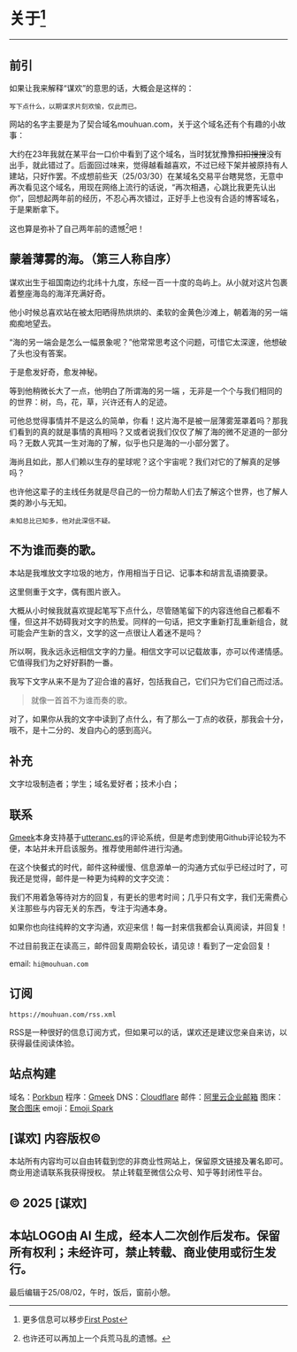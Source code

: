 # **关于**[^first-post]
---
## 前引
如果让我来解释“谋欢”的意思的话，大概会是这样的：

`写下点什么，以期谋求片刻欢愉，仅此而已。`

网站的名字主要是为了契合域名mouhuan.com，关于这个域名还有个有趣的小故事：

大约在23年我就在某平台一口价中看到了这个域名，当时犹犹豫豫~~扣扣搜搜~~没有出手，就此错过了。后面回过味来，觉得越看越喜欢，不过已经下架并被原持有人建站，只好作罢。不成想前些天（25/03/30）在某域名交易平台瞎晃悠，无意中再次看见这个域名，用现在网络上流行的话说，“再次相遇，心跳比我更先认出你”，回想起两年前的经历，不忍心再次错过，正好手上也没有合适的博客域名，于是果断拿下。

这也算是弥补了自己两年前的遗憾[^yi-han]吧！

## 蒙着薄雾的海。（第三人称自序）
谋欢出生于祖国南边约北纬十九度，东经一百一十度的岛屿上。从小就对这片包裹着整座海岛的海洋充满好奇。

他小时候总喜欢站在被太阳晒得热烘烘的、柔软的金黄色沙滩上，朝着海的另一端痴痴地望去。

“海的另一端会是怎么一幅景象呢？”他常常思考这个问题，可惜它太深邃，他想破了头也没有答案。

于是愈发好奇，愈发神秘。

等到他稍微长大了一点，他明白了所谓海的另一端 ，无非是一个个与我们相同的的世界：树，鸟，花，草，兴许还有人的足迹。

可他总觉得事情并不是这么的简单，你看！这片海不是被一层薄雾笼罩着吗？那我们看到的真的就是事情的真相吗？又或者说我们仅仅了解了海的微不足道的一部分吗？无数人究其一生对海的了解，似乎也只是海的一小部分罢了。

海尚且如此，那人们赖以生存的星球呢？这个宇宙呢？我们对它的了解真的足够吗？

也许他这辈子的主线任务就是尽自己的一份力帮助人们去了解这个世界，也了解人类的渺小与无知。

`未知总比已知多，他对此深信不疑。`

## 不为谁而奏的歌。
本站是我堆放文字垃圾的地方，作用相当于日记、记事本和胡言乱语摘要录。

这里侧重于文字，偶有图片嵌入。

大概从小时候我就喜欢提起笔写下点什么，尽管随笔留下的内容连他自己都看不懂，但这并不妨碍我对文字的热爱。同样的一句话，把文字重新打乱重新组合，就可能会产生新的含义，文学的这一点很让人着迷不是吗？

所以啊，我永远永远相信文字的力量。相信文字可以记载故事，亦可以传递情感。它值得我们为之好好斟酌一番。

我写下文字从来不是为了迎合谁的喜好，包括我自己，它们只为它们自己而过活。

> 就像一首首不为谁而奏的歌。

对了，如果你从我的文字中读到了点什么，有了那么一丁点的收获，那我会十分，哦不，是十二分的、发自内心的感到高兴。

## 补充
文字垃圾制造者；学生；域名爱好者；技术小白；

## 联系
[Gmeek](https://meekdai.com/Gmeek.html)本身支持基于[utteranc.es](https://utteranc.es/)的评论系统，但是考虑到使用Github评论较为不便，本站并未开启该服务。推荐使用邮件进行沟通。

在这个快餐式的时代，邮件这种缓慢、信息源单一的沟通方式似乎已经过时了，可我还是觉得，邮件是一种更为纯粹的文字交流：

我们不用着急等待对方的回复，有更长的思考时间；几乎只有文字，我们无需费心关注那些与内容无关的东西，专注于沟通本身。

如果你也向往纯粹的文字沟通，欢迎来信！每一封来信我都会认真阅读，并回复！

不过目前我正在读高三，邮件回复周期会较长，请见谅！看到了一定会回复！

email: `hi@mouhuan.com`

## 订阅
`https://mouhuan.com/rss.xml`

RSS是一种很好的信息订阅方式，但如果可以的话，谋欢还是建议您亲自来访，以获得最佳阅读体验。

## 站点构建
域名：[Porkbun](https://porkbun.com)
程序：[Gmeek](https://github.com/Meekdai/meekdai.github.io)
DNS：[Cloudflare](https://cloudflare.com)
邮件：[阿里云企业邮箱](https://aliyun.com)
图床：[聚合图床](https://superbed.cc)
emoji：[Emoji Spark](https://emojispark.com/)

## [谋欢] 内容版权©
本站所有内容均可以自由转载到您的非商业性网站上，保留原文链接及署名即可。
商业用途请联系我获得授权。
禁止转载至微信公众号、知乎等封闭性平台。

## © 2025 [谋欢]
本站LOGO由 AI 生成，经本人二次创作后发布。保留所有权利；未经许可，禁止转载、商业使用或衍生发行。
---
最后编辑于25/08/02，午时，饭后，窗前小憩。

[^first-post]:更多信息可以移步[First Post](https://mouhuan.com/post/5.html)
[^yi-han]:也许还可以再加上一个兵荒马乱的遗憾。
